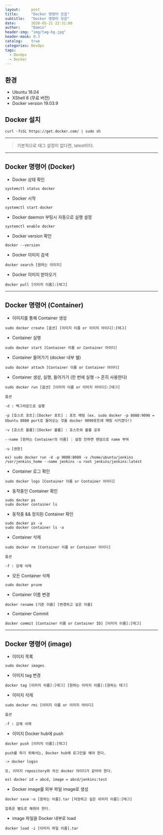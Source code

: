 ```yaml
---
layout:     post
title:      "Docker 명령어 모음"
subtitle:   "Docker 명령어 모음"
date:       2020-05-21 22:31:00
author:     "Damin"
header-img: "img/tag-bg.jpg"
header-mask: 0.3
catalog:    true
categories: DevOps
tags:
  - DevOps
  - Docker
---
```


## 환경

- Ubuntu 18.04
- XShell 6 (무료 버전)
- Docker version 19.03.9

## Docker 설치

~~~
curl -fsSL https://get.docker.com/ | sudo sh
~~~

---

> 기본적으로 태그 설정이 없다면, latest이다.

---

## Docker 명령어 (Docker)

- Docker 상태 확인

~~~
systemctl status docker
~~~

- Docker 시작

~~~
systemctl start docker
~~~

- Docker daemon 부팅시 자동으로 실행 설정

~~~
systemctl enable docker
~~~

- Docker version 확인

~~~
docker --version
~~~

- Docker 이미지 검색

~~~
docker search [원하는 이미지]
~~~

- Docker 이미지 받아오기

~~~
docker pull [이미지 이름]:[태그]
~~~

---

## Docker 명령어 (Container)

- 이미지를 통해 Container 생성

~~~
sudo docker create [옵션] [이미지 이름 or 이미지 아이디]:[태그]
~~~

- Container 실행

~~~
sudo docker start [Container 이름 or Container 아이디]
~~~

- Container 들어가기 (docker 내부 쉘)

~~~
sudo docker attach [Container 이름 or Container 아이디]
~~~

- Container 생성, 실행, 들어가기 (한 번에 실행 -> 흔히 사용한다)

~~~
sudo docker run [옵션] [이미지 이름 or 이미지 아이디]:[태그]

옵션

-d : 백그라운드로 실행

-p [호스트 포트]:[Docker 포트] : 포트 매핑 (ex. sudo docker -p 8080:9090 = Ubuntu 8080 port로 들어오는 것을 docker 9090포트에 매핑 시키겠다!)

-v [호스트 볼륨]:[Docker 볼륨] : 호스트와 볼륨 공유

--name [원하는 Container의 이름] : 설정 안하면 랜덤으로 name 부여

-u [권한]

ex) sudo docker run -d -p 9000:8080 -v /home/ubuntu/jenkins /var/jenkins_home --name jenkins -u root jenkins/jenkins:latest
~~~

- Container 로그 확인

~~~
sudo docker logs [Container 이름 or Container 아이디]
~~~

- 동작중인 Container 확인

~~~
sudo docker ps
sudo docker container ls
~~~

- 동작중 && 정지된 Container 확인

~~~
sudo docker ps -a
sudo docker container ls -a
~~~

- Container 삭제

~~~
sudo docker rm [Container 이름 or Container 아이디]

옵션

-f : 강제 삭제
~~~

- 모든 Container 삭제

~~~
sudo docker prune
~~~

- Container 이름 변경

~~~
docker rename [기존 이름] [변경하고 싶은 이름]
~~~

- Container Commit

~~~
docker commit [Container 이름 or Container ID] [이미지 이름]:[태그]
~~~

---

## Docker 명령어 (image)

- 이미지 목록

~~~
sudo docker images
~~~

- 이미지 tag 변경

~~~
docker tag [이미지 이름]:[태그] [원하는 이미지 이름]:[원하는 태그]
~~~

- 이미지 삭제

~~~
sudo docker rmi [이미지 이름 or 이미지 아이디]

옵션

-f : 강제 삭제
~~~

- 이미지 Docker hub에 push

~~~
docker push [이미지 이름]:[태그]

push를 하기 위해서는, Docker hub에 로그인을 해야 한다.

-> docker login

또, 이미지 repository와 자신 docker 아이디가 같아야 한다.

ex) docker id = abcd, image = abcd/jenkins:test
~~~

- Docker image를 외부 파일 image로 생성

~~~
docker save -o [원하는 이름].tar [저장하고 싶은 이미지 이름]:[태그]

압축은 별도로 해줘야 한다.
~~~

- image 파일을 Docker 내부로 load

~~~
docker load -i [이미지 파일 이름].tar
~~~

<script src="https://utteranc.es/client.js" repo="damin8/blog-comment" issue-term="title" label="Comment" theme="github-light" crossorigin="anonymous" async>
</script>
